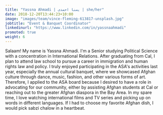 ```yaml
---
title: "Yassna Ahmadi | یسنا احمدی | she/her"
date: 2018-12-20T13:44:23+10:00
image: "images/team/vince-fleming-613817-unsplash.jpg"
jobtitle: "Event & Banquet Coordinator"
linkedinurl: "https://www.linkedin.com/in/yassnaahmadi"
promoted: true
weight: 6
---
```


Salaam! My name is Yassna Ahmadi. I'm a Senior studying Political Science with a concentration in International Relations. After graduating from Cal, I plan to attend law school to pursue a career in immigration and human rights law and policy. I truly enjoyed participating in the ASA's activities last year, especially the annual cultural banquet, where we showcased Afghan culture through dance, music, fashion, and other various forms of art. Therefore, I applied to the ASA board because I desired to have a role in advocating for our community, either by assisting Afghan students at Cal or reaching out to the greater Afghan diaspora in the Bay Area. In my spare time, I love watching international films and TV series and picking up on words in different languages. If I had to choose my favorite Afghan dish, I would pick sabzi chalow in a heartbeat.
